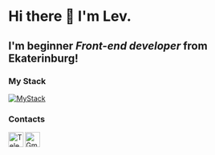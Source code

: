 # Hi there 👋 I'm Lev.
## I'm beginner *Front-end developer* from Ekaterinburg!

### My Stack 
[![MyStack](https://skills.thijs.gg/icons?i=js,ts,react,redux,html,css)](https://skills.thijs.gg)

### Contacts
[<img align="left" alt="Telegram" width="30px" src="https://cdn.jsdelivr.net/npm/simple-icons@v3/icons/telegram.svg" />][Telegram]
[<img align="left" alt="Gmail" width="30px" src="https://cdn.jsdelivr.net/npm/simple-icons@v3/icons/gmail.svg" />][Gmail]

[Telegram]: https://t.me/LevPenzin
[Gmail]: lev.penzin.web@gmail.com
